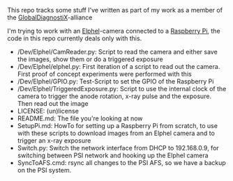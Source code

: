 This repo tracks some stuff I've written as part of my work as a member of the [GlobalDiagnostiX](http://globaldiagnostix.org)-alliance

I'm trying to work with an [Elphel](http://elphel.com)-camera connected to a [Raspberry Pi](http://raspberrypi.org), the code in this repo currently deals only with this.

* /Dev/Elphel/CamReader.py: Script to read the camera and either save the images, show them or do a triggered exposure
* /Dev/Elphel/elphel.py: First iteration of a script to read out the camera. First proof of concept experiments were performed with this
* /Dev/Elphel/GPIO.py: Test-Script to set the GPIO of the Raspberry Pi
* /Dev/Elphel/TriggeredExposure.py: Script to use the internal clock of the camera to trigger the anode rotation, x-ray pulse and the exposure. Then read out the image
* LICENSE: (un)license
* README.md: The file you're looking at now
* SetupPi.md: HowTo for setting up a Raspberry Pi from scratch, to use with these scripts to download images from an Elphel camera and to trigger an x-ray exposure
* Switch.py: Switch the network interface from DHCP to 192.168.0.9, for switching between PSI network and hooking up the Elphel camera
* SyncToAFS.cmd: rsync all changes to the PSI AFS, so we have a backup on the PSI system.

